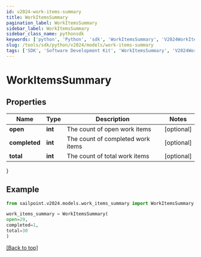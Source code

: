 ```yaml
---
id: v2024-work-items-summary
title: WorkItemsSummary
pagination_label: WorkItemsSummary
sidebar_label: WorkItemsSummary
sidebar_class_name: pythonsdk
keywords: ['python', 'Python', 'sdk', 'WorkItemsSummary', 'V2024WorkItemsSummary'] 
slug: /tools/sdk/python/v2024/models/work-items-summary
tags: ['SDK', 'Software Development Kit', 'WorkItemsSummary', 'V2024WorkItemsSummary']
---
```


# WorkItemsSummary


## Properties

Name | Type | Description | Notes
------------ | ------------- | ------------- | -------------
**open** | **int** | The count of open work items | [optional] 
**completed** | **int** | The count of completed work items | [optional] 
**total** | **int** | The count of total work items | [optional] 
}

## Example

```python
from sailpoint.v2024.models.work_items_summary import WorkItemsSummary

work_items_summary = WorkItemsSummary(
open=29,
completed=1,
total=30
)

```
[[Back to top]](#) 

